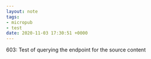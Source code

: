 ```yaml
---
layout: note
tags:
- micropub
- test
date: 2020-11-03 17:30:51 +0000
---
```


603: Test of querying the endpoint for the source content
